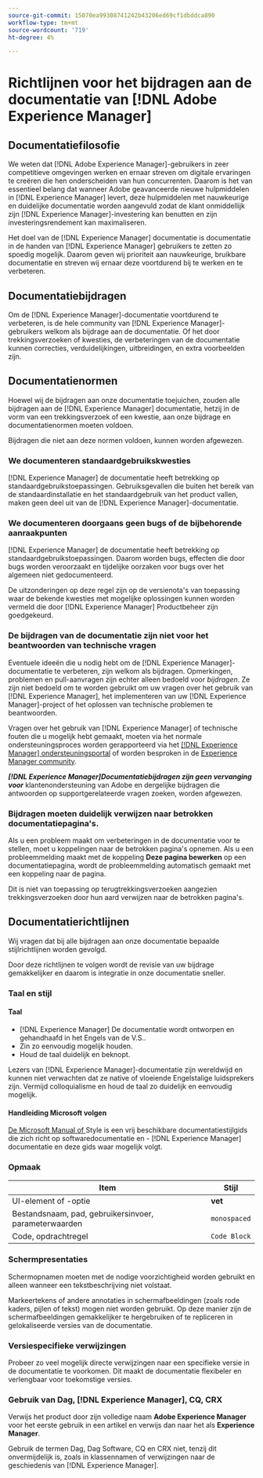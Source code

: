 ```yaml
---
source-git-commit: 15070ea99308741242b43206ed69cf1dbddca890
workflow-type: tm+mt
source-wordcount: '719'
ht-degree: 4%

---
```

# Richtlijnen voor het bijdragen aan de documentatie van [!DNL Adobe Experience Manager]

## Documentatiefilosofie

We weten dat [!DNL Adobe Experience Manager]-gebruikers in zeer competitieve omgevingen werken en ernaar streven om digitale ervaringen te creëren die hen onderscheiden van hun concurrenten. Daarom is het van essentieel belang dat wanneer Adobe geavanceerde nieuwe hulpmiddelen in [!DNL Experience Manager] levert, deze hulpmiddelen met nauwkeurige en duidelijke documentatie worden aangevuld zodat de klant onmiddellijk zijn [!DNL Experience Manager]-investering kan benutten en zijn investeringsrendement kan maximaliseren.

Het doel van de [!DNL Experience Manager] documentatie is documentatie in de handen van [!DNL Experience Manager] gebruikers te zetten zo spoedig mogelijk. Daarom geven wij prioriteit aan nauwkeurige, bruikbare documentatie en streven wij ernaar deze voortdurend bij te werken en te verbeteren.

## Documentatiebijdragen

Om de [!DNL Experience Manager]-documentatie voortdurend te verbeteren, is de hele community van [!DNL Experience Manager]-gebruikers welkom als bijdrage aan de documentatie. Of het door trekkingsverzoeken of kwesties, de verbeteringen van de documentatie kunnen correcties, verduidelijkingen, uitbreidingen, en extra voorbeelden zijn.

## Documentatienormen

Hoewel wij de bijdragen aan onze documentatie toejuichen, zouden alle bijdragen aan de [!DNL Experience Manager] documentatie, hetzij in de vorm van een trekkingsverzoek of een kwestie, aan onze bijdrage en documentatienormen moeten voldoen.

Bijdragen die niet aan deze normen voldoen, kunnen worden afgewezen.

### We documenteren standaardgebruikskwesties

[!DNL Experience Manager] de documentatie heeft betrekking op standaardgebruikstoepassingen. Gebruiksgevallen die buiten het bereik van de standaardinstallatie en het standaardgebruik van het product vallen, maken geen deel uit van de [!DNL Experience Manager]-documentatie.

### We documenteren doorgaans geen bugs of de bijbehorende aanraakpunten

[!DNL Experience Manager] de documentatie heeft betrekking op standaardgebruikstoepassingen. Daarom worden bugs, effecten die door bugs worden veroorzaakt en tijdelijke oorzaken voor bugs over het algemeen niet gedocumenteerd.

De uitzonderingen op deze regel zijn op de versienota&#39;s van toepassing waar de bekende kwesties met mogelijke oplossingen kunnen worden vermeld die door [!DNL Experience Manager] Productbeheer zijn goedgekeurd.

### De bijdragen van de documentatie zijn niet voor het beantwoorden van technische vragen

Eventuele ideeën die u nodig hebt om de [!DNL Experience Manager]-documentatie te verbeteren, zijn welkom als bijdragen. Opmerkingen, problemen en pull-aanvragen zijn echter alleen bedoeld voor *bijdragen*. Ze zijn niet bedoeld om te worden gebruikt om uw vragen over het gebruik van [!DNL Experience Manager], het implementeren van uw [!DNL Experience Manager]-project of het oplossen van technische problemen te beantwoorden.

Vragen over het gebruik van [!DNL Experience Manager] of technische fouten die u mogelijk hebt gemaakt, moeten via het normale ondersteuningsproces worden gerapporteerd via het [[!DNL Experience Manager] ondersteuningsportal](https://experienceleague.adobe.com/?support-solution=Experience+Manager#support) of worden besproken in de [Experience Manager community](https://experienceleaguecommunities.adobe.com/t5/adobe-experience-manager/ct-p/adobe-experience-manager-community).

***[!DNL Experience Manager]Documentatiebijdragen zijn geen vervanging voor*** klantenondersteuning van Adobe en dergelijke bijdragen die antwoorden op supportgerelateerde vragen zoeken, worden afgewezen.

### Bijdragen moeten duidelijk verwijzen naar betrokken documentatiepagina&#39;s.

Als u een probleem maakt om verbeteringen in de documentatie voor te stellen, moet u koppelingen naar de betrokken pagina&#39;s opnemen. Als u een probleemmelding maakt met de koppeling **Deze pagina bewerken** op een documentatiepagina, wordt de probleemmelding automatisch gemaakt met een koppeling naar de pagina.

Dit is niet van toepassing op terugtrekkingsverzoeken aangezien trekkingsverzoeken door hun aard verwijzen naar de betrokken pagina&#39;s.

## Documentatierichtlijnen

Wij vragen dat bij alle bijdragen aan onze documentatie bepaalde stijlrichtlijnen worden gevolgd.

Door deze richtlijnen te volgen wordt de revisie van uw bijdrage gemakkelijker en daarom is integratie in onze documentatie sneller.

### Taal en stijl

#### Taal

* [!DNL Experience Manager] De documentatie wordt ontworpen en gehandhaafd in het Engels van de V.S..
* Zin zo eenvoudig mogelijk houden.
* Houd de taal duidelijk en beknopt.

Lezers van [!DNL Experience Manager]-documentatie zijn wereldwijd en kunnen niet verwachten dat ze native of vloeiende Engelstalige luidsprekers zijn. Vermijd colloquialisme en houd de taal zo duidelijk en eenvoudig mogelijk.

#### Handleiding Microsoft volgen

[De Microsoft Manual of ](https://docs.microsoft.com/en-us/style-guide/welcome/) Style is een vrij beschikbare documentatiestijlgids die zich richt op softwaredocumentatie en - [!DNL Experience Manager] documentatie en deze gids waar mogelijk volgt.

### Opmaak

| Item | Stijl |
|---|---|
| UI-element of -optie | **vet** |
| Bestandsnaam, pad, gebruikersinvoer, parameterwaarden | `monospaced` |
| Code, opdrachtregel | ```Code Block``` |

### Schermpresentaties

Schermopnamen moeten met de nodige voorzichtigheid worden gebruikt en alleen wanneer een tekstbeschrijving niet volstaat.

Markeertekens of andere annotaties in schermafbeeldingen (zoals rode kaders, pijlen of tekst) mogen niet worden gebruikt. Op deze manier zijn de schermafbeeldingen gemakkelijker te hergebruiken of te repliceren in gelokaliseerde versies van de documentatie.

### Versiespecifieke verwijzingen

Probeer zo veel mogelijk directe verwijzingen naar een specifieke versie in de documentatie te voorkomen. Dit maakt de documentatie flexibeler en verlengbaar voor toekomstige versies.

### Gebruik van Dag, [!DNL Experience Manager], CQ, CRX

Verwijs het product door zijn volledige naam **Adobe Experience Manager** voor het eerste gebruik in een artikel en verwijs dan naar het als **Experience Manager**.

Gebruik de termen Dag, Dag Software, CQ en CRX niet, tenzij dit onvermijdelijk is, zoals in klassennamen of verwijzingen naar de geschiedenis van [!DNL Experience Manager].
